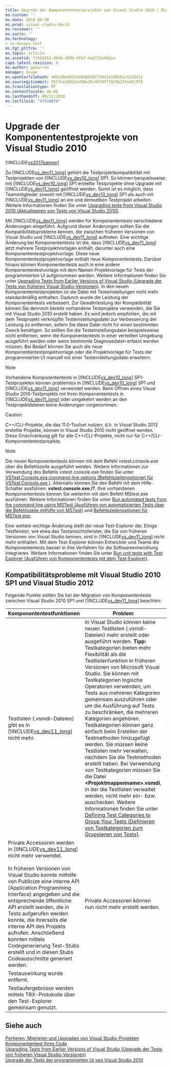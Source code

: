 ```yaml
---
title: Upgrade der Komponententestprojekte von Visual Studio 2010 | Microsoft-Dokumentation
ms.custom: ''
ms.date: 2018-06-30
ms.prod: visual-studio-dev14
ms.reviewer: ''
ms.suite: ''
ms.technology:
- vs-devops-test
ms.tgt_pltfrm: ''
ms.topic: article
ms.assetid: f1502b51-d6db-4894-9fbf-4a5723e4bb1a
caps.latest.revision: 8
ms.author: gewarren
manager: douge
ms.openlocfilehash: e06a58e6015a99db83bf729d16196551c5126d12
ms.sourcegitcommit: 55f7ce2d5d2e458e35c45787f1935b237ee5c9f8
ms.translationtype: MT
ms.contentlocale: de-DE
ms.lasthandoff: 08/22/2018
ms.locfileid: "47510079"
---
```

# <a name="upgrade-visual-studio-2010-unit-test-projects"></a>Upgrade der Komponententestprojekte von Visual Studio 2010
[!INCLUDE[vs2017banner](../includes/vs2017banner.md)]

Zu [!INCLUDE[vs_dev11_long](../includes/vs-dev11-long-md.md)] gehört die Testprojektkompatibilität mit Testprojekten von [!INCLUDE[vs_dev10_long](../includes/vs-dev10-long-md.md)] SP1. So können beispielsweise mit [!INCLUDE[vs_dev10_long](../includes/vs-dev10-long-md.md)] SP1 erstellte Testprojekte ohne Upgrade mit [!INCLUDE[vs_dev11_long](../includes/vs-dev11-long-md.md)] geöffnet werden. Somit ist es möglich, dass Teammitglieder sowohl mit [!INCLUDE[vs_dev10_long](../includes/vs-dev10-long-md.md)] SP1 als auch mit [!INCLUDE[vs_dev11_long](../includes/vs-dev11-long-md.md)] an ein und demselben Testprojekt arbeiten. Weitere Informationen finden Sie unter [Upgrading tests from Visual Studio 2010 (Aktualisieren von Tests von Visual Studio 2010)](http://msdn.microsoft.com/en-us/e9c8b7f6-bd72-448e-8edb-d090dcc5cf52).  
  
 Mit [!INCLUDE[vs_dev11_long](../includes/vs-dev11-long-md.md)] werden für Komponententests verschiedene Änderungen eingeführt. Aufgrund dieser Änderungen sollten Sie die Kompatibilitätsprobleme kennen, die zwischen früheren Versionen von Visual Studio und [!INCLUDE[vs_dev11_long](../includes/vs-dev11-long-md.md)] auftreten. Eine wichtige Änderung bei Komponententests ist die, dass [!INCLUDE[vs_dev11_long](../includes/vs-dev11-long-md.md)] jetzt mehrere Testprojektvorlagen enthält, darunter auch eine Komponententestprojektvorlage. Diese neue Komponententestprojektvorlage enthält neue Komponententests. Darüber hinaus können Komponententests auch in eine andere Komponententestvorlage mit dem Namen Projektvorlage für Tests der programmierten UI aufgenommen werden. Weitere Informationen finden Sie unter [Upgrading Tests from Earlier Versions of Visual Studio (Upgrade der Tests von früheren Visual Studio-Versionen)](http://msdn.microsoft.com/en-us/e9c8b7f6-bd72-448e-8edb-d090dcc5cf52). In den neuen Komponententestprojekten ist die Datei mit Testeinstellungen nicht mehr standardmäßig enthalten. Dadurch wurde die Leistung der Komponententests verbessert. Zur Gewährleistung der Kompatibilität können Sie dennoch bereits vorhandene Testprojekte verwenden, die Sie mit Visual Studio 2010 erstellt haben. Es wird jedoch empfohlen, die mit dem Testprojekt verknüpfte Testeinstellungsdatei zur Verbesserung der Leistung zu entfernen, sofern Sie diese Datei nicht für einen bestimmten Zweck benötigen. So sollten Sie die Testeinstellungsdatei beispielsweise nicht entfernen, wenn die Komponententests in einer verteilten Umgebung ausgeführt werden oder wenn bestimmte Diagnosedaten erfasst werden müssen. Bei Bedarf können Sie auch die neue Komponententestprojektvorlage oder die Projektvorlage für Tests der programmierten UI manuell mit einer Testeinstellungsdatei erweitern.  
  
> [!NOTE]
>  Vorhandene Komponententests in [!INCLUDE[vs_dev10_long](../includes/vs-dev10-long-md.md)] SP1-Testprojekten können problemlos in [!INCLUDE[vs_dev10_long](../includes/vs-dev10-long-md.md)] SP1 und [!INCLUDE[vs_dev11_long](../includes/vs-dev11-long-md.md)] verwendet werden. Beim Öffnen eines Visual Studio 2010-Testprojekts mit Ihren Komponententests in [!INCLUDE[vs_dev11_long](../includes/vs-dev11-long-md.md)] oder umgekehrt werden an den Testprojektdateien keine Änderungen vorgenommen.  
  
> [!CAUTION]
>  C++/CLI-Projekte, die das 11.0-Toolset nutzen, d.h. in Visual Studio 2012 erstellte Projekte, können in Visual Studio 2010 nicht geöffnet werden. Diese Einschränkung gilt für alle C++/CLI-Projekte, nicht nur für C++/CLI-Komponententestprojekte.  
  
> [!NOTE]
>  Die neuen Komponententests können mit dem Befehl vstest.console.exe über die Befehlszeile ausgeführt werden. Weitere Informationen zur Verwendung des Befehls vstest.console.exe finden Sie unter [VSTest.Console.exe command-line options (Befehlszeilenoptionen für VSTest.Console.exe )](http://msdn.microsoft.com/library/52e1689d-b1a8-4589-bd98-99a55acd0a11). Alternativ können Sie den Befehl mit dem Hilfe-Schalter ausführen: **vstest.console.exe /?**. Ihre vorhandenen Komponententests können Sie weiterhin mit dem Befehl MStest.exe ausführen. Weitere Informationen finden Sie unter [Run automated tests from the command line using MSTest (Ausführen von automatisierten Tests über die Befehlszeile mithilfe von MSTest)](http://msdn.microsoft.com/library/39b61ad0-0055-44b5-963f-25d8a6b51581) und [Befehlszeilenoptionen für MSTest.exe](http://msdn.microsoft.com/library/8813ba7f-e790-4e92-9f91-7080508a1c36).  
  
 Eine weitere wichtige Änderung stellt der neue Test-Explorer dar. Einige Testfenster, wie etwa das Testansichtsfenster, die Sie von früheren Versionen von Visual Studio kennen, sind in [!INCLUDE[vs_dev11_long](../includes/vs-dev11-long-md.md)] nicht mehr enthalten. Mit dem Test-Explorer können Entwickler und Teams die Komponententests besser in ihre Verfahren für die Softwareentwicklung integrieren. Weitere Informationen finden Sie unter [Run unit tests with Test Explorer (Ausführen von Komponententests mit dem Test-Explorer)](../test/run-unit-tests-with-test-explorer.md).  
  
## <a name="compatibility-issues-between-visual-studio-2010-sp1-and-visual-studio-2012"></a>Kompatibilitätsprobleme mit Visual Studio 2010 SP1 und Visual Studio 2012  
 Folgende Punkte sollten Sie bei der Migration von Komponententests zwischen Visual Studio 2010 SP1 und [!INCLUDE[vs_dev11_long](../includes/vs-dev11-long-md.md)] beachten:  
  
|Komponententestfunktionen|Problem|Lösung|  
|-----------------------------|-----------|--------------|  
|Testlisten (.vsmdi-Dateien) gibt es in [!INCLUDE[vs_dev11_long](../includes/vs-dev11-long-md.md)] nicht mehr.|In Visual Studio können keine neuen Testlisten (.vsmdi-Dateien) mehr erstellt oder ausgeführt werden. **Tipp:** Testkategorien bieten mehr Flexibilität als die Testlistenfunktion in früheren Versionen von Microsoft Visual Studio. Sie können mit Testkategorien logische Operatoren verwenden, um Tests aus mehreren Kategorien gemeinsam auszuführen oder um die Ausführung auf Tests zu beschränken, die mehreren Kategorien angehören. Testkategorien können ganz einfach beim Erstellen der Testmethoden hinzugefügt werden. Sie müssen keine Testlisten mehr verwalten, nachdem Sie die Testmethoden erstellt haben. Bei Verwendung von Testkategorien müssen Sie die Datei **\<Projektmappenname>.vsmdi**, in der die Testlisten verwaltet werden, nicht mehr ein- bzw. auschecken. Weitere Informationen finden Sie unter [Defining Test Categories to Group Your Tests (Definieren von Testkategorien zum Gruppieren von Tests)](http://msdn.microsoft.com/library/2c26a648-f068-4d60-99b6-b9747b7bdbc9).|- Zur Gewährleistung der Kompatibilität mit den vorhandenen Testprojekten, bei denen Testlisten verwendet werden, können .vsmdi-Dateien nach wie vor mit Visual Studio bearbeitet werden.<br />- In Visual Studio können migrierte Testlisten zwar nicht ausgeführt werden. Dies ist jedoch mit dem Befehl mstest.exe über die Befehlszeile möglich. Weitere Informationen hierzu finden Sie unter [Run automated tests from the command line using MSTest (Ausführen von automatisierten Tests über die Befehlszeile mit MSTest)](http://msdn.microsoft.com/library/39b61ad0-0055-44b5-963f-25d8a6b51581)<br />- Wenn Sie bisher eine Testliste in der Builddefinition verwendet haben, können Sie diese Testliste weiterhin verwenden. Weitere Informationen hierzu finden Sie unter [How to: Configure and Run Scheduled Tests After Building Your Application (Vorgehensweise: Konfigurieren und Ausführen von geplanten Test nach dem Erstellen der Anwendung)](http://msdn.microsoft.com/en-us/32acfeb1-b1aa-4afb-8cfe-cc209e6183fd) und unter [Run tests in your build process (Ausführen von Tests im Buildprozess)](http://msdn.microsoft.com/library/d05743a1-c5cf-447e-bed9-bed3cb595e38).|  
|Private Accessoren werden in [!INCLUDE[vs_dev11_long](../includes/vs-dev11-long-md.md)] nicht mehr verwendet.<br /><br /> In früheren Versionen von Visual Studio konnte mithilfe von Publicize eine interne API (Application Programming Interface) angegeben und die entsprechende öffentliche API erstellt werden, die in Tests aufgerufen werden konnte, die ihrerseits die interne API des Projekts aufrufen. Anschließend konnten mittels Codegenerierung Test-Stubs erstellt und in diesen Stubs Codeausschnitte generiert werden.|Private Accessoren können nun nicht mehr erstellt werden.|<ul><li>Visual Studio 2010-Testprojekte werden in [!INCLUDE[vs_dev11_long](../includes/vs-dev11-long-md.md)] kompiliert und ausgeführt. Der Build enthält Ausgabewarnungen.</li><li>Wenn Sie interne APIs testen müssen, haben Sie folgende Möglichkeiten:<br /><br /> <ul><li>Verwenden Sie die <xref:Microsoft.VisualStudio.TestTools.UnitTesting.PrivateObject>-Klasse für den Zugriff auf interne und private APIs in Ihrem Code. Sie finden diese in der Microsoft.VisualStudio.QualityTools.UnitTestFramework.dll-Assembly.</li><li>Erstellen Sie ein Reflektionsframework, das den Code für den Zugriff auf interne und private APIs spiegelt.</li><li>Beim Zugriff auf internen Code können Sie möglicherweise mit <xref:System.Runtime.CompilerServices.InternalsVisibleToAttribute> auf Ihre APIs zugreifen, sodass Ihr Testcode Zugriff auf die internen APIs hat.</li></ul></li></ul>|  
|Testauswirkung wurde entfernt.|||  
|Testlaufergebnisse werden mittels TRX-Protokolle über den Test-Explorer gemeinsam genutzt.||TRX-Protokolle können nach wie vor sowohl über die Befehlszeile als auch über Team Build abgerufen werden.|  
  
## <a name="see-also"></a>Siehe auch  
 [Portieren, Migrieren und Upgraden von Visual Studio-Projekten](../porting/porting-migrating-and-upgrading-visual-studio-projects.md)   
 [Komponententest Ihres Code](../test/unit-test-your-code.md)   
 [Upgrading Tests from Earlier Versions of Visual Studio (Upgrade der Tests von früheren Visual Studio-Versionen)](http://msdn.microsoft.com/en-us/e9c8b7f6-bd72-448e-8edb-d090dcc5cf52)   
 [Upgrade der Tests der programmierten UI von Visual Studio 2010](../test/upgrading-coded-ui-tests-from-visual-studio-2010.md)